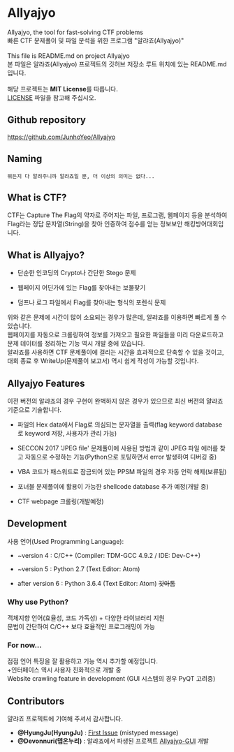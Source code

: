 # Allyajyo
Allyajyo, the tool for fast-solving CTF problems</br>
빠른 CTF 문제풀이 및 파일 분석을 위한 프로그램 "알랴죠(Allyajyo)"</br></br>
This file is README.md on project Allyajyo</br>
본 파일은 알랴죠(Allyajyo) 프로젝트의 깃허브 저장소 루트 위치에 있는 README.md입니다.</br></br>
해당 프로젝트는 <strong>MIT License</strong>를 따릅니다.</br><a href="https://github.com/JunhoYeo/Allyajyo/blob/master/LICENSE">LICENSE</a> 파일을 참고해 주십시오.

## Github repository
https://github.com/JunhoYeo/Allyajyo

## Naming  
```
뭐든지 다 알려주니까 알랴죠일 뿐, 더 이상의 의미는 없다...
```

## What is CTF?
CTF는 Capture The Flag의 약자로 주어지는 파일, 프로그램, 웹페이지 등을 분석하여 Flag라는 정답 문자열(String)을 찾아 인증하여 점수를 얻는 정보보안 해킹방어대회입니다.

## What is Allyajyo?

- 단순한 인코딩의 Crypto나 간단한 Stego 문제  

- 웹페이지 어딘가에 있는 Flag를 찾아내는 보물찾기  

- 덤프나 로그 파일에서 Flag를 찾아내는 형식의 포렌식 문제

위와 같은 문제에 시간이 많이 소요되는 경우가 많은데, 알랴죠를 이용하면 빠르게 풀 수 있습니다.</br>
웹페이지를 자동으로 크롤링하여 정보를 가져오고 필요한 파일들을 미리 다운로드하고 문제 데이터를 정리하는 기능 역시 개발 중에 있습니다.</br>
알랴죠를 사용하면 CTF 문제풀이에 걸리는 시간을 효과적으로 단축할 수 있을 것이고, 대회 종료 후 WriteUp(문제풀이 보고서) 역시 쉽게 작성이 가능할 것입니다.

## Allyajyo Features
이전 버전의 알랴죠의 경우 구현이 완벽하지 않은 경우가 있으므로 최신 버전의 얄랴죠 기준으로 기술합니다.</br>

- 파일의 Hex data에서 Flag로 의심되는 문자열을 출력(flag keyword database로 keyword 저장, 사용자가 관리 가능)

- SECCON 2017 'JPEG file' 문제풀이에 사용된 방법과 같이 JPEG 파일 에러를 찾고 자동으로 수정하는 기능(Python으로 포팅하면서 error 발생하여 디버깅 중)

- VBA 코드가 패스워드로 잠금되어 있는 PPSM 파일의 경우 자동 언락 해제(보류됨)

- 포너블 문제풀이에 활용이 가능한 shellcode database 추가 예정(개발 중)

- CTF webpage 크롤링(개발예정)

## Development
사용 언어(Used Programming Language):

- ~version 4 : C/C++ (Compiler: TDM-GCC 4.9.2 / IDE: Dev-C++)

- ~version 5 : Python 2.7 (Text Editor: Atom)

- after version 6 : Python 3.6.4 (Text Editor: Atom) ~~갓아톰~~

### Why use Python?
객체지향 언어(효율성, 코드 가독성) + 다양한 라이브러리 지원</br>
문법이 간단하여 C/C++ 보다 효율적인 프로그래밍이 가능

### For now...
점점 언어 특징을 잘 활용하고 기능 역시 추가할 예정입니다.</br>
+인터페이스 역시 사용자 친화적으로 개발 중</br>
Website crawling feature in development
(GUI 시스템의 경우 PyQT 고려중)

## Contributors
얄랴죠 프로젝트에 기여해 주셔서 감사합니다.</br>

- <strong>@HyungJu(HyungJu)</strong> : <a href="https://github.com/JunhoYeo/Allyajyo/issues/1">First Issue</a> (mistyped message)
- <strong>@Devonnuri(뎁온누리)</strong> : 알랴죠에서 파생된 프로젝트 <a href="https://github.com/Devonnuri">Allyajyo-GUI</a> 개발
